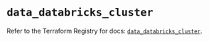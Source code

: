 # `data_databricks_cluster`

Refer to the Terraform Registry for docs: [`data_databricks_cluster`](https://registry.terraform.io/providers/databricks/databricks/1.92.0/docs/data-sources/cluster).
